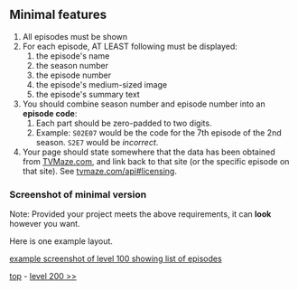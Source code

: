 ## Minimal features

1. All episodes must be shown
1. For each episode, AT LEAST following must be displayed:
   1. the episode's name
   1. the season number
   1. the episode number
   1. the episode's medium-sized image
   1. the episode's summary text
1. You should combine season number and episode number into an **episode code**:
   1. Each part should be zero-padded to two digits.
   1. Example: `S02E07` would be the code for the 7th episode of the 2nd season. `S2E7` would be _incorrect_.
1. Your page should state somewhere that the data has been obtained from [TVMaze.com](https://tvmaze.com/), and link back to that site (or the specific episode on that site). See [tvmaze.com/api#licensing](https://www.tvmaze.com/api#licensing).

### Screenshot of minimal version

Note: Provided your project meets the above requirements, it can **look** however you want.

Here is one example layout.

[example screenshot of level 100 showing list of episodes](./example-screenshots/example-level-100.png)

[top](./readme.md) - [level 200 >>](./level-200.md)
